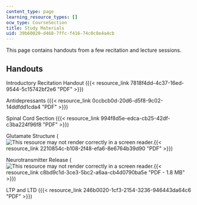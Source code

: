 ```yaml
---
content_type: page
learning_resource_types: []
ocw_type: CourseSection
title: Study Materials
uid: 39b60020-d468-7ffc-f416-74c0c8e4a4cb
---
```


This page contains handouts from a few recitation and lecture sessions.

Handouts
--------

Introductory Recitation Handout ({{< resource_link 7818f4dd-4c37-16ed-9544-5c15742bf2e6 "PDF" >}})

Antidepressants ({{< resource_link 0ccbcb0d-20d6-d5f8-9c02-14ddfdd1cda4 "PDF" >}})

Spinal Cord Section ({{< resource_link 994f8d5e-edca-cb25-42df-c3ba224f96f8 "PDF" >}})

Glutamate Structure (![This resource may not render correctly in a screen reader.](/images/inacessible.gif){{< resource_link 2210854c-b108-2f48-efa6-8e6764b39d90 "PDF" >}})

Neurotransmitter Release (![This resource may not render correctly in a screen reader.](/images/inacessible.gif){{< resource_link c8bd9c1d-3ce3-5bc2-a6aa-cb4d0790ba5e "PDF - 1.8 MB" >}})

LTP and LTD ({{< resource_link 246b0020-1cf3-2154-3236-946443da64c6 "PDF" >}})